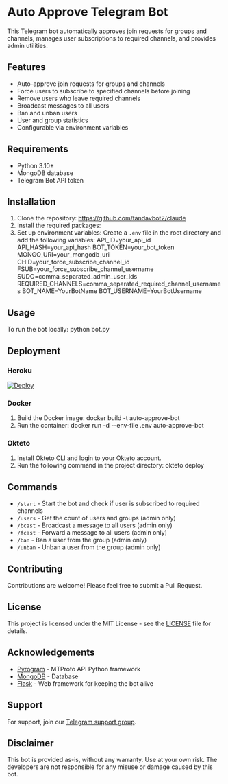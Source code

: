 # Auto Approve Telegram Bot

This Telegram bot automatically approves join requests for groups and channels, manages user subscriptions to required channels, and provides admin utilities.

## Features

- Auto-approve join requests for groups and channels
- Force users to subscribe to specified channels before joining
- Remove users who leave required channels
- Broadcast messages to all users
- Ban and unban users
- User and group statistics
- Configurable via environment variables

## Requirements

- Python 3.10+
- MongoDB database
- Telegram Bot API token

## Installation

1. Clone the repository: https://github.com/tandavbot2/claude
2. Install the required packages:
3. Set up environment variables:
Create a `.env` file in the root directory and add the following variables:
API_ID=your_api_id
API_HASH=your_api_hash
BOT_TOKEN=your_bot_token
MONGO_URI=your_mongodb_uri
CHID=your_force_subscribe_channel_id
FSUB=your_force_subscribe_channel_username
SUDO=comma_separated_admin_user_ids
REQUIRED_CHANNELS=comma_separated_required_channel_usernames
BOT_NAME=YourBotName
BOT_USERNAME=YourBotUsername

## Usage

To run the bot locally: python bot.py

## Deployment

### Heroku

[![Deploy](https://www.herokucdn.com/deploy/button.svg)](https://heroku.com/deploy?template=https://github.com/tandavbot2/claude)

### Docker

1. Build the Docker image: docker build -t auto-approve-bot
2. Run the container: docker run -d --env-file .env auto-approve-bot

### Okteto

1. Install Okteto CLI and login to your Okteto account.
2. Run the following command in the project directory: okteto deploy

## Commands

- `/start` - Start the bot and check if user is subscribed to required channels
- `/users` - Get the count of users and groups (admin only)
- `/bcast` - Broadcast a message to all users (admin only)
- `/fcast` - Forward a message to all users (admin only)
- `/ban` - Ban a user from the group (admin only)
- `/unban` - Unban a user from the group (admin only)

## Contributing

Contributions are welcome! Please feel free to submit a Pull Request.

## License

This project is licensed under the MIT License - see the [LICENSE](LICENSE) file for details.

## Acknowledgements

- [Pyrogram](https://docs.pyrogram.org/) - MTProto API Python framework
- [MongoDB](https://www.mongodb.com/) - Database
- [Flask](https://flask.palletsprojects.com/) - Web framework for keeping the bot alive

## Support

For support, join our [Telegram support group](https://t.me/TandavBots_Support).

## Disclaimer

This bot is provided as-is, without any warranty. Use at your own risk. The developers are not responsible for any misuse or damage caused by this bot.
